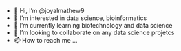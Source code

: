 - 👋 Hi, I’m @joyalmathew9
- 👀 I’m interested in data science, bioinformatics
- 🌱 I’m currently learning biotechnology and data science
- 💞️ I’m looking to collaborate on any data science projetcs
- 📫 How to reach me ...

<!---
joyalmathew9/joyalmathew9 is a ✨ special ✨ repository because its `README.md` (this file) appears on your GitHub profile.
You can click the Preview link to take a look at your changes.
--->
